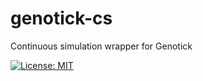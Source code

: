 # genotick-cs
Continuous simulation wrapper for Genotick

[![License: MIT](https://img.shields.io/badge/License-MIT-yellow.svg)](https://opensource.org/licenses/MIT)

